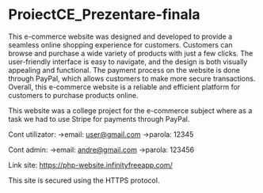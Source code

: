 # ProiectCE_Prezentare-finala

This e-commerce website was designed and developed to provide a seamless online shopping experience for customers.  Customers can browse and purchase a wide variety of products with just a few clicks. The user-friendly interface is easy to navigate, and the design is both visually appealing and functional. The payment process on the website is done through PayPal, which allows customers to make more secure transactions. Overall, this e-commerce website is a reliable and efficient platform for customers to purchase products online.

This website was a college project for the e-commerce subject where as a task we had to use Stripe for payments through PayPal.

Cont utilizator:
->email: user@gmail.com
->parola: 12345

Cont admin:
->email: andre@gmail.com
->parola: 123456

Link site: https://php-website.infinityfreeapp.com/

This site is secured using the HTTPS protocol.


